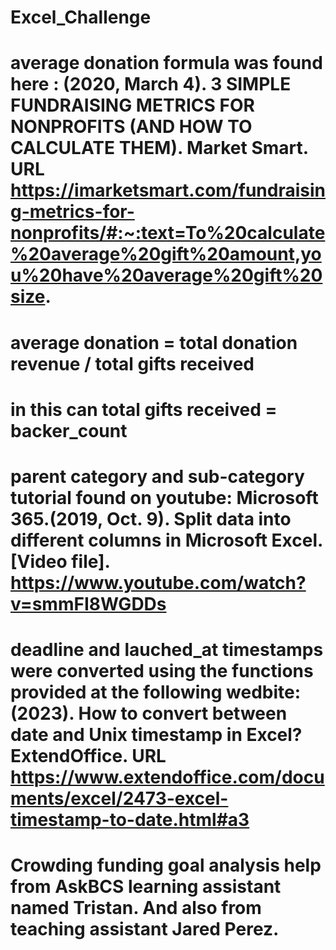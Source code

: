 # Excel_Challenge
# average donation formula was found here : (2020, March 4). 3 SIMPLE FUNDRAISING METRICS FOR NONPROFITS (AND HOW TO CALCULATE THEM). Market Smart. URL https://imarketsmart.com/fundraising-metrics-for-nonprofits/#:~:text=To%20calculate%20average%20gift%20amount,you%20have%20average%20gift%20size. 
# average donation = total donation revenue / total gifts received
# in this can total gifts received = backer_count
# parent category and sub-category tutorial found on youtube: Microsoft 365.(2019, Oct. 9). Split data into different columns in Microsoft Excel. [Video file]. https://www.youtube.com/watch?v=smmFI8WGDDs
# deadline and lauched_at timestamps were converted using the functions provided at the following wedbite: (2023). How to convert between date and Unix timestamp in Excel? ExtendOffice. URL https://www.extendoffice.com/documents/excel/2473-excel-timestamp-to-date.html#a3
# Crowding funding goal analysis help from AskBCS learning assistant named Tristan. And also from teaching assistant Jared Perez.
